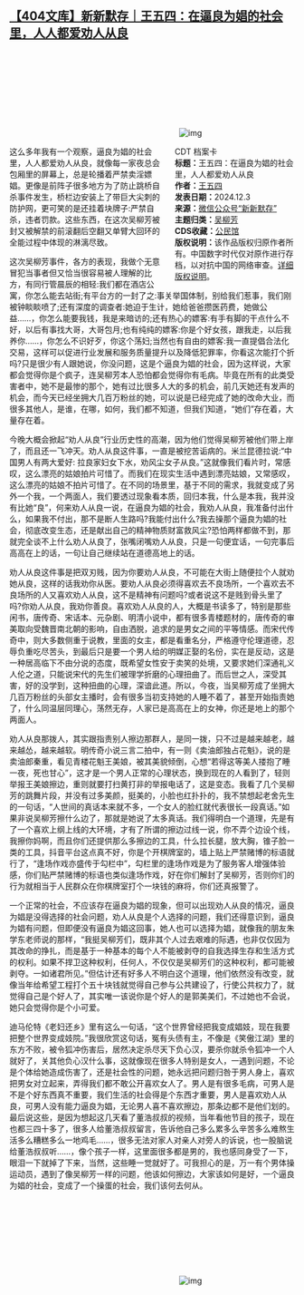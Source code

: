 <!--1733245226000-->
[【404文库】新新默存｜王五四：在逼良为娼的社会里，人人都爱劝人从良](https://chinadigitaltimes.net/chinese/713653.html)
------

<p><img decoding="async" src="data:image/svg+xml,%3Csvg%20xmlns='http://www.w3.org/2000/svg'%20viewBox='0%200%200%200'%3E%3C/svg%3E" alt="img" data-lazy-src="https://chinadigitaltimes.net/chinese/files/2024/12/post-713653-674efb2e9230f."><noscript><img decoding="async" src="https://chinadigitaltimes.net/chinese/files/2024/12/post-713653-674efb2e9230f." alt="img"></noscript></p><div style="width:42%;float:right;padding-left:20px"><div class="su-spoiler su-spoiler-style-fancy su-spoiler-icon-chevron-circle su-spoiler-closed" data-scroll-offset="0" data-anchor-in-url="no"><div class="su-spoiler-title" tabindex="0" role="button"><span class="su-spoiler-icon"></span>CDT 档案卡</div><div class="su-spoiler-content su-u-clearfix su-u-trim"><strong>标题：</strong>王五四：在逼良为娼的社会里，人人都爱劝人从良<br><strong>作者：</strong><a href="https://chinadigitaltimes.net/space/王五四" target="_blank">王五四</a><br><strong>发表日期：</strong>2024.12.3<br><strong>来源：</strong><a href="https://mp.weixin.qq.com/s/vkEeSjVLmZ2yYq2ob04j5g" target="_blank">微信公众号“新新默存”</a><br><strong>主题归类：</strong><a href="https://chinadigitaltimes.net/space/吴柳芳" target="_blank">吴柳芳</a><br><strong>CDS收藏：</strong><a href="https://chinadigitaltimes.net/space/%E5%85%AC%E6%B0%91%E9%A6%86" target="_blank" rel="noopener">公民馆</a><br><strong>版权说明：</strong>该作品版权归原作者所有。中国数字时代仅对原作进行存档，以对抗中国的网络审查。<a href="https://chinadigitaltimes.net/chinese/copyright">详细版权说明</a>。</div></div></div><p>这么多年我有一个观察，逼良为娼的社会里，人人都爱劝人从良，就像每一家夜总会包厢里的屏幕上，总是轮播着严禁卖淫嫖娼。更像是前阵子很多地方为了防止跳桥自杀事件发生，桥栏边安装上了带巨大尖刺的防护网，更可笑的是还挂着块牌子:严禁自杀，违者罚款。这些东西，在这次吴柳芳被封又被解禁的前滚翻后空翻又单臂大回环的全能过程中体现的淋漓尽致。</p><p>这次吴柳芳事件，各方的表现，我做个无意冒犯当事者但又恰当很容易被人理解的比方，有同行管晨辰的相轻:我们都在酒店公寓，你怎么能去站街;有平台方的一封了之:事关举国体制，别给我们惹事，我们刚被钟睒睒喷了;还有深度的调查者:她迫于生计，她给爸爸攒医药费，她做公益……，你怎么能要我钱，我是来暗访的;还有热心的嫖客:有手有脚的干点什么不好，以后有事找大哥，大哥包月;也有纯纯的嫖客:你是个好女孩，跟我走，以后我养你……，你怎么不识好歹，你这个荡妇;当然也有自由的嫖客:我一直提倡合法化交易，这样可以促进行业发展和服务质量提升以及降低犯罪率，你看这次能打个折吗?只是很少有人跟她说，你没问题，这是个逼良为娼的社会，因为这样说，大家都会觉得你是个疯子，连吴柳芳本人恐怕都会觉得你有毛病。毕竟在所有的此类受害者中，她不是最惨的那个，她有过比很多人大的多的机会，前几天她还有发声的机会，而今天已经坐拥大几百万粉丝的她，可以说是已经完成了她的改命大业，而很多其他人，是谁，在哪，如何，我们都不知道，但我们知道，“她们”存在着，大量存在着。</p><p>今晚大概会掀起“劝人从良”行业历史性的高潮，因为他们觉得吴柳芳被他们带上岸了，而且还一飞冲天。劝人从良这件事，一直是被挖苦诟病的。米兰昆德拉说:“中国男人有两大爱好: 拉良家妇女下水，劝风尘女子从良。”这就像我们看片时，常感叹，这么漂亮的姑娘拍片可惜了。而我们在现实生活中遇到漂亮姑娘，又常感叹，这么漂亮的姑娘不拍片可惜了。在不同的场景里，基于不同的需求，我就变成了另外一个我，一个两面人，我们要透过现象看本质，回归本我，什么是本我，我并没有比她“良”，何来劝人从良一说，在逼良为娼的社会，我劝人从良，我准备付出什么，如果我不付出，那不是断人生路吗?我能付出什么?我去操那个逼良为娼的社会，彻底改变生态，还是献出自己的精神物质财富救风尘?恐怕两样都做不到，那就完全谈不上什么劝人从良了，张嘴闭嘴劝人从良，只是一句便宜话，一句完事后高高在上的话，一句让自己继续站在道德高地上的话。</p><p>劝人从良这件事是把双刃贱，因为你要劝人从良，不可能在大街上随便拉个人就劝她从良，这样的话我劝你从医。要劝人从良必须得喜欢去不良场所，一个喜欢去不良场所的人又喜欢劝人从良，这不是精神有问题吗?或者说这不是贱到骨头里了吗?你劝人从良，我劝你善良。喜欢劝人从良的人，大概是书读多了，特别是那些闲书，唐传奇、宋话本、元杂剧、明清小说中，都有很多青楼题材的，唐传奇的审美取向受魏晋南北朝的影响，自由洒脱，追求的是男女之间的平等情感。而宋代传奇中，则大多数侧重于说教，里面的女主，都是看重名分，严格遵守伦理道德，忍辱负重吃尽苦头，到最后只是要一个男人给的明媒正娶的名份，实在是反动，这是一种居高临下不由分说的态度，既希望女性安于卖笑的处境，又要求她们深通礼义人伦之道，只能说宋代的先生们被理学折磨的心理扭曲了。而后世之人，深受其害，好的没学到，这种扭曲的心理，深谙此道。所以，今夜，当吴柳芳成了坐拥大几百万粉丝的头部女主播时，会有很多当初支持她的人睡不着了，甚至开始指责她了，什么同温层同理心，荡然无存，人家已是高高在上的女神，你还是地上的那个两面人。</p><p>劝人从良那拨人，其实跟指责别人擦边那群人，是同一拨，只不过是越来越老，越来越怂，越来越软。明传奇小说三言二拍中，有一则《卖油郎独占花魁》，说的是卖油郎秦重，看见青楼花魁王美娘，被其美貌倾倒，心想“若得这等美人搂抱了睡一夜，死也甘心”，这才是一个男人正常的心理状态，换到现在的人看到了，轻则举报王美娘擦边，重则就要打扫黄打非的举报电话了，这是变态。我看了几个吴柳芳的跳舞片段，并没有过多美颜，挺美的，小脸也红扑扑的，我不禁想起老舍先生的一句话，“人世间的真话本来就不多，一个女人的脸红就代表很长一段真话。”如果非说吴柳芳擦什么边了，那就是她说了太多真话。我们得明白一个道理，先是有了一个喜欢上纲上线的大环境，才有了所谓的擦边过线一说，你不弄个边设个线，我擦你妈啊，而且你们还提供那么多擦边的工具，什么拉长腿，放大胸，锥子脸一类的工具，抖音平台这点真不好，你是个开棋牌室的，墙上贴上严禁赌博的标语就行了，“逢场作戏亦盛传于勾栏中”，勾栏里的逢场作戏是为了服务客人增强体验感，你们贴严禁赌博的标语也类似逢场作戏，好在你们解封了吴柳芳，否则你们的行为就相当于人民群众在你棋牌室打个一块钱的麻将，你们还真报警了。</p><p>一个正常的社会，不应该存在逼良为娼的现象，但可以出现劝人从良的情况，逼良为娼是没得选择的社会问题，劝人从良是个人选择的问题，我们还得意识到，逼良为娼有问题，但即便没有逼良为娼这回事，她人也可以选择为娼，就像我的朋友朱学东老师说的那样，“我挺吴柳芳们，既非其个人过去艰难的际遇，也非仅仅因为其改命的挣扎，而是基于一种基本的每个人不能被剥夺的自我选择生存和生活方式的权利。如果不捍卫这种权利，任何人，不仅仅是吴柳芳们的这种权利，都可能被剥夺。一如诸君所见。”但估计还有好多人不明白这个道理，他们依然没有改变，就像当年给希望工程打个五十块钱就觉得自己参与公共建设了，行使公共权力了，就觉得自己是个好人了，其实唯一该说你是个好人的是郭美美们，不过她也不会说，她只会觉得你是个小可爱。</p><p>迪马伦特《老妇还乡》里有这么一句话，“这个世界曾经把我变成娼妓，现在我要把整个世界变成妓院。”我很欣赏这句话，冤有头债有主，不像是《笑傲江湖》里的东方不败，被令狐冲伤害后，居然决定杀尽天下负心汉，要杀你就杀令狐冲一个人就好了，关其他负心汉什么事，这就像现在很多人特别是女人，一遇到问题，不论是个体给她造成伤害了，还是社会性的问题，她永远把问题归咎于男人身上，喜欢把男女对立起来，弄得我们都不敢公开喜欢女人了。男人是有很多毛病，可男人是不是个好东西真不重要，我们生活的社会得是个东西才重要，男人是喜欢劝人从良，可男人没有能力逼良为娼，无论男人喜不喜欢擦边，那条边都不是他们划的。最后说这些，是因为想起这几天看了董浩叔叔的视频，当年看他节目的孩子，现在也都三四十多了，很多人给董浩叔叔留言，告诉他自己多么累多么辛苦多么难熬生活多么糟糕多么一地鸡毛……，很多无法对家人对亲人对旁人的诉说，也一股脑说给董浩叔叔听……，像个孩子一样，这里面很多都是男的，我也感同身受了一下，眼泪一下就掉了下来，当然，这些睡一觉就好了。可我担心的是，万一有个男体操运动员，遇到了像吴柳芳一样的问题，他该如何擦边，大家该如何是好，一个逼良为娼的社会，变成了一个操蛋的社会，我们该何去何从。</p><p><img decoding="async" src="data:image/svg+xml,%3Csvg%20xmlns='http://www.w3.org/2000/svg'%20viewBox='0%200%200%200'%3E%3C/svg%3E" alt="img" data-lazy-src="https://chinadigitaltimes.net/chinese/files/2024/12/post-713653-674efb2f50a66."><noscript><img decoding="async" src="https://chinadigitaltimes.net/chinese/files/2024/12/post-713653-674efb2f50a66." alt="img"></noscript></p><div class="addtoany_share_save_container addtoany_content addtoany_content_bottom"><div class="a2a_kit a2a_kit_size_32 addtoany_list" data-a2a-url="https://chinadigitaltimes.net/chinese/713653.html" data-a2a-title="【404文库】新新默存｜王五四：在逼良为娼的社会里，人人都爱劝人从良"><a class="a2a_button_facebook" href="https://www.addtoany.com/add_to/facebook?linkurl=https%3A%2F%2Fchinadigitaltimes.net%2Fchinese%2F713653.html&amp;linkname=%E3%80%90404%E6%96%87%E5%BA%93%E3%80%91%E6%96%B0%E6%96%B0%E9%BB%98%E5%AD%98%EF%BD%9C%E7%8E%8B%E4%BA%94%E5%9B%9B%EF%BC%9A%E5%9C%A8%E9%80%BC%E8%89%AF%E4%B8%BA%E5%A8%BC%E7%9A%84%E7%A4%BE%E4%BC%9A%E9%87%8C%EF%BC%8C%E4%BA%BA%E4%BA%BA%E9%83%BD%E7%88%B1%E5%8A%9D%E4%BA%BA%E4%BB%8E%E8%89%AF" title="Facebook" rel="nofollow noopener" target="_blank"></a><a class="a2a_button_twitter" href="https://www.addtoany.com/add_to/twitter?linkurl=https%3A%2F%2Fchinadigitaltimes.net%2Fchinese%2F713653.html&amp;linkname=%E3%80%90404%E6%96%87%E5%BA%93%E3%80%91%E6%96%B0%E6%96%B0%E9%BB%98%E5%AD%98%EF%BD%9C%E7%8E%8B%E4%BA%94%E5%9B%9B%EF%BC%9A%E5%9C%A8%E9%80%BC%E8%89%AF%E4%B8%BA%E5%A8%BC%E7%9A%84%E7%A4%BE%E4%BC%9A%E9%87%8C%EF%BC%8C%E4%BA%BA%E4%BA%BA%E9%83%BD%E7%88%B1%E5%8A%9D%E4%BA%BA%E4%BB%8E%E8%89%AF" title="Twitter" rel="nofollow noopener" target="_blank"></a><a class="a2a_button_telegram" href="https://www.addtoany.com/add_to/telegram?linkurl=https%3A%2F%2Fchinadigitaltimes.net%2Fchinese%2F713653.html&amp;linkname=%E3%80%90404%E6%96%87%E5%BA%93%E3%80%91%E6%96%B0%E6%96%B0%E9%BB%98%E5%AD%98%EF%BD%9C%E7%8E%8B%E4%BA%94%E5%9B%9B%EF%BC%9A%E5%9C%A8%E9%80%BC%E8%89%AF%E4%B8%BA%E5%A8%BC%E7%9A%84%E7%A4%BE%E4%BC%9A%E9%87%8C%EF%BC%8C%E4%BA%BA%E4%BA%BA%E9%83%BD%E7%88%B1%E5%8A%9D%E4%BA%BA%E4%BB%8E%E8%89%AF" title="Telegram" rel="nofollow noopener" target="_blank"></a><a class="a2a_button_reddit" href="https://www.addtoany.com/add_to/reddit?linkurl=https%3A%2F%2Fchinadigitaltimes.net%2Fchinese%2F713653.html&amp;linkname=%E3%80%90404%E6%96%87%E5%BA%93%E3%80%91%E6%96%B0%E6%96%B0%E9%BB%98%E5%AD%98%EF%BD%9C%E7%8E%8B%E4%BA%94%E5%9B%9B%EF%BC%9A%E5%9C%A8%E9%80%BC%E8%89%AF%E4%B8%BA%E5%A8%BC%E7%9A%84%E7%A4%BE%E4%BC%9A%E9%87%8C%EF%BC%8C%E4%BA%BA%E4%BA%BA%E9%83%BD%E7%88%B1%E5%8A%9D%E4%BA%BA%E4%BB%8E%E8%89%AF" title="Reddit" rel="nofollow noopener" target="_blank"></a><a class="a2a_button_whatsapp" href="https://www.addtoany.com/add_to/whatsapp?linkurl=https%3A%2F%2Fchinadigitaltimes.net%2Fchinese%2F713653.html&amp;linkname=%E3%80%90404%E6%96%87%E5%BA%93%E3%80%91%E6%96%B0%E6%96%B0%E9%BB%98%E5%AD%98%EF%BD%9C%E7%8E%8B%E4%BA%94%E5%9B%9B%EF%BC%9A%E5%9C%A8%E9%80%BC%E8%89%AF%E4%B8%BA%E5%A8%BC%E7%9A%84%E7%A4%BE%E4%BC%9A%E9%87%8C%EF%BC%8C%E4%BA%BA%E4%BA%BA%E9%83%BD%E7%88%B1%E5%8A%9D%E4%BA%BA%E4%BB%8E%E8%89%AF" title="WhatsApp" rel="nofollow noopener" target="_blank"></a><a class="a2a_button_email" href="https://www.addtoany.com/add_to/email?linkurl=https%3A%2F%2Fchinadigitaltimes.net%2Fchinese%2F713653.html&amp;linkname=%E3%80%90404%E6%96%87%E5%BA%93%E3%80%91%E6%96%B0%E6%96%B0%E9%BB%98%E5%AD%98%EF%BD%9C%E7%8E%8B%E4%BA%94%E5%9B%9B%EF%BC%9A%E5%9C%A8%E9%80%BC%E8%89%AF%E4%B8%BA%E5%A8%BC%E7%9A%84%E7%A4%BE%E4%BC%9A%E9%87%8C%EF%BC%8C%E4%BA%BA%E4%BA%BA%E9%83%BD%E7%88%B1%E5%8A%9D%E4%BA%BA%E4%BB%8E%E8%89%AF" title="Email" rel="nofollow noopener" target="_blank"></a><a class="a2a_button_copy_link" href="https://www.addtoany.com/add_to/copy_link?linkurl=https%3A%2F%2Fchinadigitaltimes.net%2Fchinese%2F713653.html&amp;linkname=%E3%80%90404%E6%96%87%E5%BA%93%E3%80%91%E6%96%B0%E6%96%B0%E9%BB%98%E5%AD%98%EF%BD%9C%E7%8E%8B%E4%BA%94%E5%9B%9B%EF%BC%9A%E5%9C%A8%E9%80%BC%E8%89%AF%E4%B8%BA%E5%A8%BC%E7%9A%84%E7%A4%BE%E4%BC%9A%E9%87%8C%EF%BC%8C%E4%BA%BA%E4%BA%BA%E9%83%BD%E7%88%B1%E5%8A%9D%E4%BA%BA%E4%BB%8E%E8%89%AF" title="Copy Link" rel="nofollow noopener" target="_blank"></a><a class="a2a_dd addtoany_share_save addtoany_share" href="https://www.addtoany.com/share"></a></div></div>
